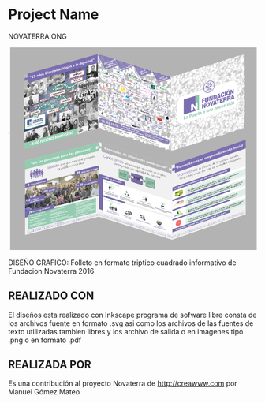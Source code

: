# Project Name
NOVATERRA ONG
<p align="center">
  <img src="https://raw.githubusercontent.com/Novaterra/Triptico_Novaterra/master/dise%C3%B1o.png" width="600"/>
</p>
DISEÑO GRAFICO: Folleto en formato triptico cuadrado informativo de Fundacion Novaterra 2016

## REALIZADO CON

El diseños esta realizado con Inkscape programa de sofware libre
consta de los archivos fuente en formato .svg asi como los archivos de
las fuentes de texto utilizadas tambien libres
y los archivo de salida o en imagenes tipo .png o en formato .pdf

## REALIZADA POR

Es una contribución al proyecto Novaterra de http://creawww.com por Manuel Gómez Mateo